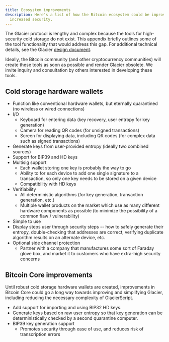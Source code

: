 ```yaml
---
title: Ecosystem improvements
description: Here's a list of how the Bitcoin ecosystem could be improved with
  increased security.
---
```


The Glacier protocol is lengthy and complex because the tools for high-security cold storage do not exist. This appendix briefly outlines some of the tool functionality that would address this gap. For additional technical details, see the Glacier [design document](../design-doc/overview.md).

Ideally, the Bitcoin community (and other cryptocurrency communities) will create these tools as soon as possible and render Glacier obsolete. We invite inquiry and consultation by others interested in developing these tools.

## Cold storage hardware wallets

* Function like conventional hardware wallets, but
eternally quarantined (no wireless or wired connections)
* I/O
  * Keyboard for entering data (key recovery, user entropy for key generation)
  * Camera for reading QR codes (for unsigned transactions)
  * Screen for displaying data, including QR codes (for complex data such as signed transactions)
* Generate keys from user-provided entropy (ideally two combined sources)
* Support for BIP39 and HD keys
* Multisig support
  * Each wallet storing one key is probably the way to go
  * Ability to for each device to add one single signature to a transaction, so only one key needs to be stored on a given device
  * Compatibility with HD keys
* Verifiability
  * All deterministic algorithms (for key generation, transaction generation, etc.)
  * Multiple wallet products on the market which use as many different hardware components as possible (to minimize the possibility of a common flaw / vulnerability)
* Simple
to use
* Display steps user through security steps -- how to safely generate their entropy, double-checking that addresses are correct,
verifying duplicate algorithm results on an alternate device, etc.
* Optional side channel protection
  * Partner with a company that manufactures some sort of Faraday glove box, and market it to customers who have extra-high security concerns

## Bitcoin Core improvements

Until robust cold storage hardware wallets are created, improvements in Bitcoin
Core could go a long way towards improving and simplifying Glacier,
including reducing the necessary complexity of GlacierScript.

* Add support for importing and using BIP32 HD keys.
* Generate keys based on raw user entropy so that key generation can be deterministically checked by a second quarantine computer.
* BIP39 key generation support
  * Promotes security through ease of use, and reduces risk of transcription errors

